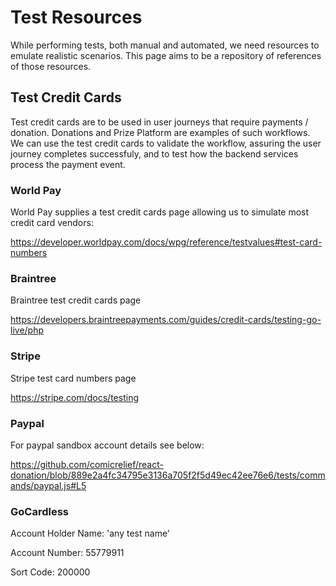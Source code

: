 # Test Resources

While performing tests, both manual and automated, we need resources to emulate realistic scenarios. This page aims to be a repository of references of those resources.

## Test Credit Cards

Test credit cards are to be used in user journeys that require payments / donation. Donations and Prize Platform are examples of such workflows. We can use the test credit cards to validate the workflow, assuring the user journey completes successfuly, and to test how the backend services process the payment event.

### World Pay

World Pay supplies a test credit cards page allowing us to simulate most credit card vendors:

https://developer.worldpay.com/docs/wpg/reference/testvalues#test-card-numbers

### Braintree

Braintree test credit cards page 

https://developers.braintreepayments.com/guides/credit-cards/testing-go-live/php

### Stripe

Stripe test card numbers page

https://stripe.com/docs/testing

### Paypal

For paypal sandbox account details see below:

https://github.com/comicrelief/react-donation/blob/889e2a4fc34795e3136a705f2f5d49ec42ee76e6/tests/commands/paypal.js#L5

### GoCardless

Account Holder Name: 'any test name'

Account Number: 55779911

Sort Code: 200000
  
